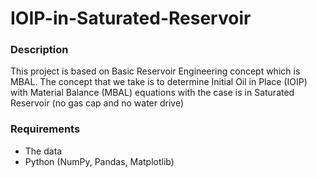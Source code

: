 # IOIP-in-Saturated-Reservoir

### Description
This project is based on Basic Reservoir Engineering concept which is MBAL. The concept that we take is to determine Initial Oil in Place (IOIP) with Material Balance (MBAL) equations with the case is in Saturated Reservoir (no gas cap and no water drive)

### Requirements
- The data
- Python (NumPy, Pandas, Matplotlib)
